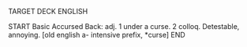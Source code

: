 TARGET DECK
ENGLISH

START
Basic
Accursed
Back: adj. 1 under a curse. 2 colloq. Detestable, annoying. [old english a- intensive prefix, *curse]
END
